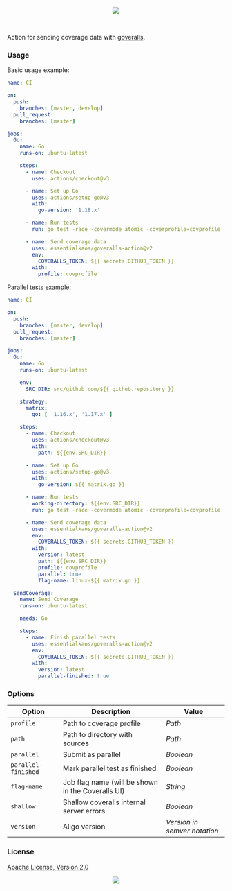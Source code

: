 <p align="center"><a href="#readme"><img src="https://gh.kaos.st/goveralls-action.svg"/></a></p>

<br/>

Action for sending coverage data with [goveralls](https://github.com/mattn/goveralls).

### Usage

Basic usage example:

```yml
name: CI

on:
  push:
    branches: [master, develop]
  pull_request:
    branches: [master]

jobs:
  Go:
    name: Go
    runs-on: ubuntu-latest

    steps:
      - name: Checkout
        uses: actions/checkout@v3

      - name: Set up Go
        uses: actions/setup-go@v3
        with:
          go-version: '1.18.x'

      - name: Run tests
        run: go test -race -covermode atomic -coverprofile=covprofile ./...

      - name: Send coverage data
        uses: essentialkaos/goveralls-action@v2
        env:
          COVERALLS_TOKEN: ${{ secrets.GITHUB_TOKEN }}
        with:
          profile: covprofile
```

Parallel tests example:

```yml
name: CI

on:
  push:
    branches: [master, develop]
  pull_request:
    branches: [master]

jobs:
  Go:
    name: Go
    runs-on: ubuntu-latest

    env:
      SRC_DIR: src/github.com/${{ github.repository }}

    strategy:
      matrix:
        go: [ '1.16.x', '1.17.x' ]

    steps:
      - name: Checkout
        uses: actions/checkout@v3
        with:
          path: ${{env.SRC_DIR}}

      - name: Set up Go
        uses: actions/setup-go@v3
        with:
          go-version: ${{ matrix.go }}

      - name: Run tests
        working-directory: ${{env.SRC_DIR}}
        run: go test -race -covermode atomic -coverprofile=covprofile ./...

      - name: Send coverage data
        uses: essentialkaos/goveralls-action@v2
        env:
          COVERALLS_TOKEN: ${{ secrets.GITHUB_TOKEN }}
        with:
          version: latest
          path: ${{env.SRC_DIR}}
          profile: covprofile
          parallel: true
          flag-name: linux-${{ matrix.go }}

  SendCoverage:
    name: Send Coverage
    runs-on: ubuntu-latest

    needs: Go

    steps:
      - name: Finish parallel tests
        uses: essentialkaos/goveralls-action@v2
        env:
          COVERALLS_TOKEN: ${{ secrets.GITHUB_TOKEN }}
        with:
          version: latest
          parallel-finished: true
```

### Options

| Option | Description | Value |
|--------|-------------|-------|
| `profile` | Path to coverage profile | _Path_ |
| `path` | Path to directory with sources | _Path_ |
| `parallel` | Submit as parallel | _Boolean_ |
| `parallel-finished` | Mark parallel test as finished | _Boolean_ |
| `flag-name` | Job flag name (will be shown in the Coveralls UI) | _String_ |
| `shallow` | Shallow coveralls internal server errors | _Boolean_ |
| `version` | Aligo version | _Version in semver notation_ |

### License

[Apache License, Version 2.0](https://www.apache.org/licenses/LICENSE-2.0)

<p align="center"><a href="https://essentialkaos.com"><img src="https://gh.kaos.st/ekgh.svg"/></a></p>
